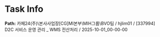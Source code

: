 # Task Info

**Path:** 카페24(주)\본사사업장\[CG]MI본부\MIH그룹\BVO팀 / hjlim01 / [337994] D2C 서비스 운영 관리 _ WMS 전산처리 / 2025-10-01_00-00-00

